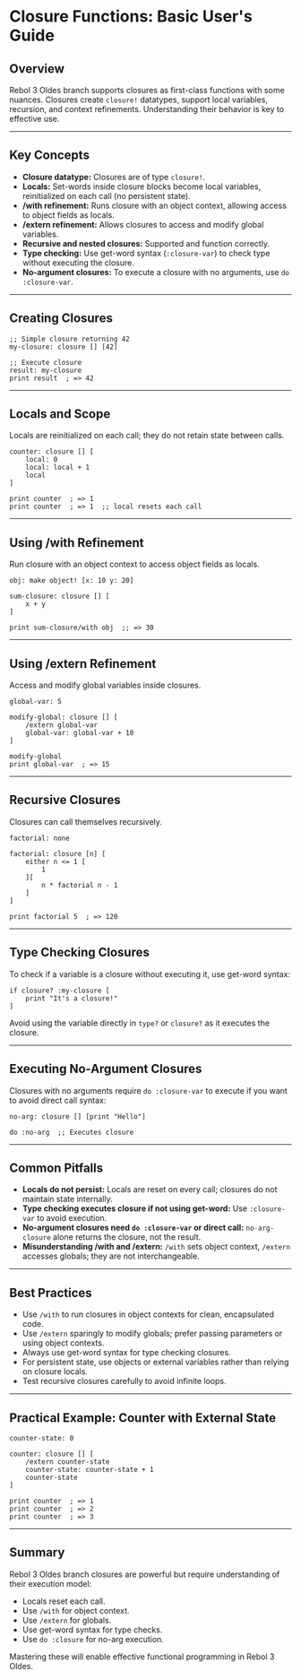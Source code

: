 # Closure Functions: Basic User's Guide

## Overview

Rebol 3 Oldes branch supports closures as first-class functions with some nuances. Closures create `closure!` datatypes, support local variables, recursion, and context refinements. Understanding their behavior is key to effective use.

---

## Key Concepts

- **Closure datatype:** Closures are of type `closure!`.
- **Locals:** Set-words inside closure blocks become local variables, reinitialized on each call (no persistent state).
- **/with refinement:** Runs closure with an object context, allowing access to object fields as locals.
- **/extern refinement:** Allows closures to access and modify global variables.
- **Recursive and nested closures:** Supported and function correctly.
- **Type checking:** Use get-word syntax (`:closure-var`) to check type without executing the closure.
- **No-argument closures:** To execute a closure with no arguments, use `do :closure-var`.

---

## Creating Closures

```rebol
;; Simple closure returning 42
my-closure: closure [] [42]

;; Execute closure
result: my-closure
print result  ; => 42
```

---

## Locals and Scope

Locals are reinitialized on each call; they do not retain state between calls.

```rebol
counter: closure [] [
    local: 0
    local: local + 1
    local
]

print counter  ; => 1
print counter  ; => 1  ;; local resets each call
```

---

## Using /with Refinement

Run closure with an object context to access object fields as locals.

```rebol
obj: make object! [x: 10 y: 20]

sum-closure: closure [] [
    x + y
]

print sum-closure/with obj  ;; => 30
```

---

## Using /extern Refinement

Access and modify global variables inside closures.

```rebol
global-var: 5

modify-global: closure [] [
    /extern global-var
    global-var: global-var + 10
]

modify-global
print global-var  ; => 15
```

---

## Recursive Closures

Closures can call themselves recursively.

```rebol
factorial: none

factorial: closure [n] [
    either n <= 1 [
        1
    ][
        n * factorial n - 1
    ]
]

print factorial 5  ; => 120
```

---

## Type Checking Closures

To check if a variable is a closure without executing it, use get-word syntax:

```rebol
if closure? :my-closure [
    print "It's a closure!"
]
```

Avoid using the variable directly in `type?` or `closure?` as it executes the closure.

---

## Executing No-Argument Closures

Closures with no arguments require `do :closure-var` to execute if you want to avoid direct call syntax:

```rebol
no-arg: closure [] [print "Hello"]

do :no-arg  ;; Executes closure
```

---

## Common Pitfalls

- **Locals do not persist:** Locals are reset on every call; closures do not maintain state internally.
- **Type checking executes closure if not using get-word:** Use `:closure-var` to avoid execution.
- **No-argument closures need `do :closure-var` or direct call:** `no-arg-closure` alone returns the closure, not the result.
- **Misunderstanding /with and /extern:** `/with` sets object context, `/extern` accesses globals; they are not interchangeable.

---

## Best Practices

- Use `/with` to run closures in object contexts for clean, encapsulated code.
- Use `/extern` sparingly to modify globals; prefer passing parameters or using object contexts.
- Always use get-word syntax for type checking closures.
- For persistent state, use objects or external variables rather than relying on closure locals.
- Test recursive closures carefully to avoid infinite loops.

---

## Practical Example: Counter with External State

```rebol
counter-state: 0

counter: closure [] [
    /extern counter-state
    counter-state: counter-state + 1
    counter-state
]

print counter  ; => 1
print counter  ; => 2
print counter  ; => 3
```

---

## Summary

Rebol 3 Oldes branch closures are powerful but require understanding of their execution model:

- Locals reset each call.
- Use `/with` for object context.
- Use `/extern` for globals.
- Use get-word syntax for type checks.
- Use `do :closure` for no-arg execution.

Mastering these will enable effective functional programming in Rebol 3 Oldes.
